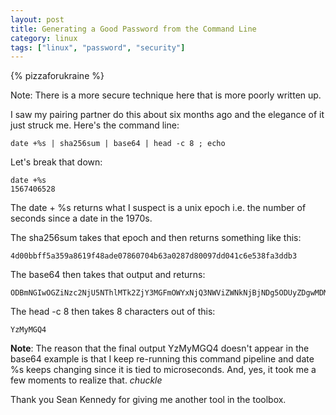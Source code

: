 ```yaml
---
layout: post
title: Generating a Good Password from the Command Line
category: linux
tags: ["linux", "password", "security"]
---
```

{% pizzaforukraine  %}

Note: There is a more secure technique here that is more poorly written up.

I saw my pairing partner do this about six months ago and the elegance of it just struck me.  Here's the command line:

    date +%s | sha256sum | base64 | head -c 8 ; echo
    
Let's break that down:

    date +%s
    1567406528
    
The date + %s returns what I suspect is a unix epoch i.e. the number of seconds since a date in the 1970s.

The sha256sum takes that epoch and then returns something like this:

    4d00bbff5a359a8619f48ade07860704b63a0287d80097dd041c6e538fa3ddb3
    
The base64 then takes that output and returns:

    ODBmNGIwOGZiNzc2NjU5NThlMTk2ZjY3MGFmOWYxNjQ3NWViZWNkNjBjNDg5ODUyZDgwMDMzZmM2NTkzNjE5ZCAgLQo=
    
The head -c 8 then takes 8 characters out of this:

    YzMyMGQ4
    
**Note**: The reason that the final output YzMyMGQ4 doesn't appear in the base64 example is that I keep re-running this command pipeline and date %s keeps changing since it is tied to microseconds.  And, yes, it took me a few moments to realize that.  *chuckle*

Thank you Sean Kennedy for giving me another tool in the toolbox.